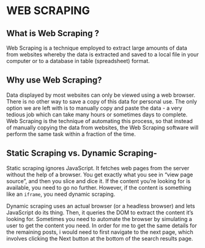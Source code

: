 # WEB SCRAPING

## What is Web Scraping ?

Web Scraping is a technique employed to extract large amounts of data from websites whereby the data is extracted and saved to a local file in your computer or to a database in table (spreadsheet) format.

## Why use Web Scraping?

Data displayed by most websites can only be viewed using a web browser. There is no other way to save a copy of this data for personal use. The only option we are left with is to manually copy and paste the data - a very tedious job which can take many hours or sometimes days to complete. Web Scraping is the technique of automating this process, so that instead of manually copying the data from websites, the Web Scraping software will perform the same task within a fraction of the time. 

## Static Scraping vs. Dynamic Scraping-
Static scraping ignores JavaScript. It fetches web pages from the server without the help of a browser. You get exactly what you see in “view page source”, and then you slice and dice it. If the content you’re looking for is available, you need to go no further. However, if the content is something like an `iframe`, you need dynamic scraping.

Dynamic scraping uses an actual browser (or a headless browser) and lets JavaScript do its thing. Then, it queries the DOM to extract the content it’s looking for. Sometimes you need to automate the browser by simulating a user to get the content you need. In order for me to get the same details for the remaining posts, i would need to first navigate to the next page, which involves clicking the Next button at the bottom of the search results page.
 
 
